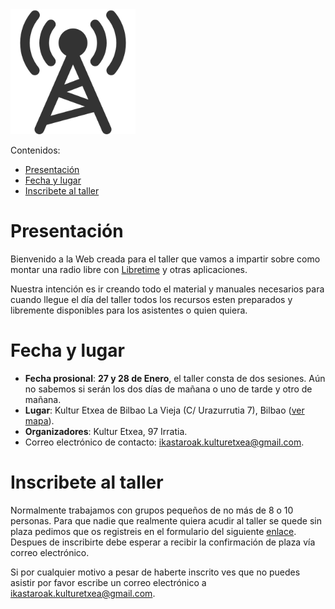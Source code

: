 <img src="img/radio.PNG" width="200" height="200" />

Contenidos:

* [Presentación](#presentación)
* [Fecha y lugar](#fecha-y-lugar)
* [Inscribete al taller](#inscribete-al-taller)

# Presentación 

Bienvenido a la Web creada para el taller que vamos a impartir sobre como montar una radio libre con [Libretime](https://github.com/LibreTime) y otras aplicaciones.

Nuestra intención es ir creando todo el material y manuales necesarios para cuando llegue el día del taller todos los recursos esten preparados y libremente disponibles para los asistentes o quien quiera.

# Fecha y lugar

* **Fecha prosional**: **27 y 28 de Enero**, el taller consta de dos sesiones. Aún no sabemos si serán los dos días de mañana o uno de tarde y otro de mañana.
* **Lugar**: Kultur Etxea de Bilbao La Vieja (C/ Urazurrutia 7), Bilbao ([ver mapa](https://goo.gl/maps/tDxjRysVDn42)).
* **Organizadores**: Kultur Etxea, 97 Irratia.
* Correo electrónico de contacto: ikastaroak.kulturetxea@gmail.com.

# Inscribete al taller

Normalmente trabajamos con grupos pequeños de no más de 8 o 10 personas. Para que nadie que realmente quiera acudir al taller se quede sin plaza pedimos que os registreis en el formulario del siguiente [enlace](). Despues de inscribirte debe esperar a recibir la confirmación de plaza vía correo electrónico.

Si por cualquier motivo a pesar de haberte inscrito ves que no puedes asistir por favor escribe un correo electrónico a ikastaroak.kulturetxea@gmail.com.


